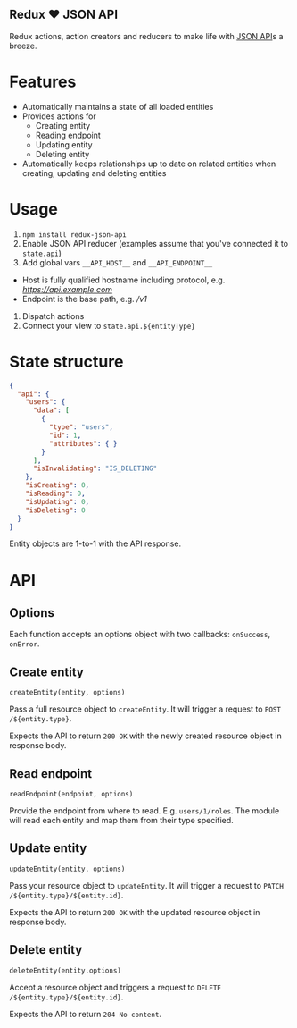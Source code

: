 Redux ❤️ JSON API
----------------

Redux actions, action creators and reducers to make life with [JSON API](http://jsonapi.org)s a breeze.

# Features

- Automatically maintains a state of all loaded entities
- Provides actions for
  - Creating entity
  - Reading endpoint
  - Updating entity
  - Deleting entity
- Automatically keeps relationships up to date on related entities when creating, updating and deleting entities

# Usage

1. `npm install redux-json-api`
1. Enable JSON API reducer (examples assume that you've connected it to `state.api`)
1. Add global vars `__API_HOST__` and `__API_ENDPOINT__`
  - Host is fully qualified hostname including protocol, e.g. *https://api.example.com*
  - Endpoint is the base path, e.g. */v1*
1. Dispatch actions
1. Connect your view to `state.api.${entityType}`

# State structure

```json
{
  "api": {
    "users": {
      "data": [
        {
          "type": "users",
          "id": 1,
          "attributes": { }
        }
      ],
      "isInvalidating": "IS_DELETING"
    },
    "isCreating": 0,
    "isReading": 0,
    "isUpdating": 0,
    "isDeleting": 0
  }
}
```

Entity objects are 1-to-1 with the API response.

# API

## Options

Each function accepts an options object with two callbacks: `onSuccess`, `onError`.

## Create entity

`createEntity(entity, options)`

Pass a full resource object to `createEntity`. It will trigger a request to `POST /${entity.type}`.

Expects the API to return `200 OK` with the newly created resource object in response body.

## Read endpoint

`readEndpoint(endpoint, options)`

Provide the endpoint from where to read. E.g. `users/1/roles`. The module will read each entity and map them from their type specified.

## Update entity

`updateEntity(entity, options)`

Pass your resource object to `updateEntity`. It will trigger a request to `PATCH /${entity.type}/${entity.id}`.

Expects the API to return `200 OK` with the updated resource object in response body.

## Delete entity

`deleteEntity(entity.options)`

Accept a resource object and triggers a request to `DELETE /${entity.type}/${entity.id}`.

Expects the API to return `204 No content`.
